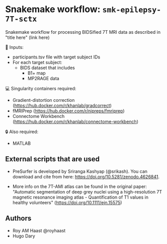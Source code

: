 # Snakemake workflow: `smk-epilepsy-7T-sctx`
Snakemake workflow for processing BIDSified 7T MRI data as described in "title here" (link here)

:minidisc: Inputs:
- participants.tsv file with target subject IDs
- For each target subject:
  - BIDS dataset that includes
    - B1+ map
    - MP2RAGE data

:computer: Singularity containers required:
 - Gradient-distortion correction (https://hub.docker.com/r/khanlab/gradcorrect)
 - fMRIPrep (https://hub.docker.com/r/nipreps/fmriprep)
 - Connectome Workbench (https://hub.docker.com/r/khanlab/connectome-workbench)

:lock: Also required:
 - MATLAB

## External scripts that are used

- PreSurfer is developed by Sriranga Kashyap (@srikash). You can download and cite from here: 
https://doi.org/10.5281/zenodo.4626841.

- More info on the 7T-AMI atlas can be found in the original paper:
"Automatic segmentation of deep grey nuclei using a high-resolution 7T magnetic resonance imaging atlas - Quantification of T1 values in healthy volunteers" (https://doi.org/10.1111/ejn.15575)

## Authors

* Roy AM Haast @royhaast 
* Hugo Dary